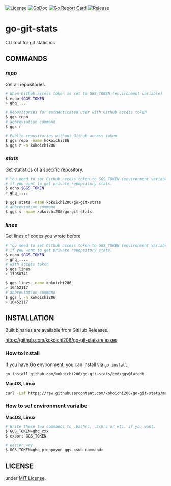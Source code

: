 [![License](https://img.shields.io/badge/license-MIT-blue)](./LICENSE)
[![GoDoc](https://img.shields.io/badge/godoc-reference-5272B4)](https://pkg.go.dev/github.com/kokoichi206/go-git-stats)
[![Go Report Card](https://goreportcard.com/badge/kokoichi206/go-git-stats)](http://goreportcard.com/report/kokoichi206/go-git-stats)
[![Release](https://img.shields.io/github/release/kokoichi206/go-git-stats.svg?style=flat-square)](https://github.com/kokoichi206/go-git-stats/releases)

# go-git-stats

CLI tool for git statistics

## COMMANDS

### _repo_

Get all repositories.

```sh
# When Github access token is set to GGS_TOKEN (environment variable)
$ echo $GGS_TOKEN
> ghq_....

# Repositories for authenticated user with Github access token
$ ggs repo
# abbreviation command
$ ggs r

# Public repositories without Github access token
$ ggs repo -name kokoichi206
$ ggs r -n kokoichi206
```

### _stats_

Get statistics of a specific repository.

```sh
# You need to set Github access token to GGS_TOKEN (environment variable)
# if you want to get private repopsitory stats.
$ echo $GGS_TOKEN
> ghq_....

$ ggs stats -name kokoichi206/go-git-stats
# abbreviation command
$ ggs s -name kokoichi206/go-git-stats
```

### _lines_

Get lines of codes you wrote before.

```sh
# You need to set Github access token to GGS_TOKEN (environment variable)
# if you want to get private repopsitory stats.
$ echo $GGS_TOKEN
> ghq_....
# with access token
$ ggs lines
> 11930741

$ ggs lines -name kokoichi206
> 10452117
# abbreviation command
$ ggs l -n kokoichi206
> 10452117
```

## INSTALLATION

Built binaries are available from GitHub Releases.

https://github.com/kokoichi206/go-git-stats/releases

### How to install

If you have Go environment, you can install via `go install`.

``` sh
go install github.com/kokoichi206/go-git-stats/cmd/ggs@latest
```

**MacOS, Linux**

```sh
curl -Lsf https://raw.githubusercontent.com/kokoichi206/go-git-stats/main/_tools/scripts/installer.sh | bash
```

### How to set environment varialbe

**MacOS, Linux**

```sh
# Write these two commands to .bashrc, .zshrc or etc. if you want.
$ GGS_TOKEN=ghq_xxx
$ export GGS_TOKEN

# easier way
$ GGS_TOKEN=ghq_pienpoyon ggs <sub-command>
```

## LICENSE

under [MIT License](./LICENSE).
